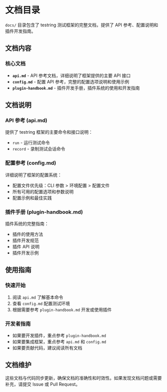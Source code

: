 # 文档目录

`docs/` 目录包含了 testring 测试框架的完整文档，提供了 API 参考、配置说明和插件开发指南。

## 文档内容

### 核心文档
- **`api.md`** - API 参考文档，详细说明了框架提供的主要 API 接口
- **`config.md`** - 配置 API 参考，完整的配置选项说明和使用示例
- **`plugin-handbook.md`** - 插件开发手册，插件系统的使用和开发指南

## 文档说明

### API 参考 (api.md)
提供了 testring 框架的主要命令和接口说明：
- `run` - 运行测试命令
- `record` - 录制测试会话命令

### 配置参考 (config.md)
详细说明了框架的配置系统：
- 配置文件优先级：CLI 参数 > 环境配置 > 配置文件
- 所有可用的配置选项和参数说明
- 配置示例和最佳实践

### 插件手册 (plugin-handbook.md)
插件系统的完整指南：
- 插件的使用方法
- 插件开发规范
- 插件 API 说明
- 插件开发示例

## 使用指南

### 快速开始
1. 阅读 `api.md` 了解基本命令
2. 查看 `config.md` 配置测试环境
3. 根据需要参考 `plugin-handbook.md` 开发或使用插件

### 开发者指南
- 如果要开发插件，重点参考 `plugin-handbook.md`
- 如果要集成框架，重点参考 `api.md` 和 `config.md`
- 如果要贡献代码，建议阅读所有文档

## 文档维护

这些文档与代码同步更新，确保文档的准确性和时效性。如果发现文档问题或需要补充，请提交 Issue 或 Pull Request。 